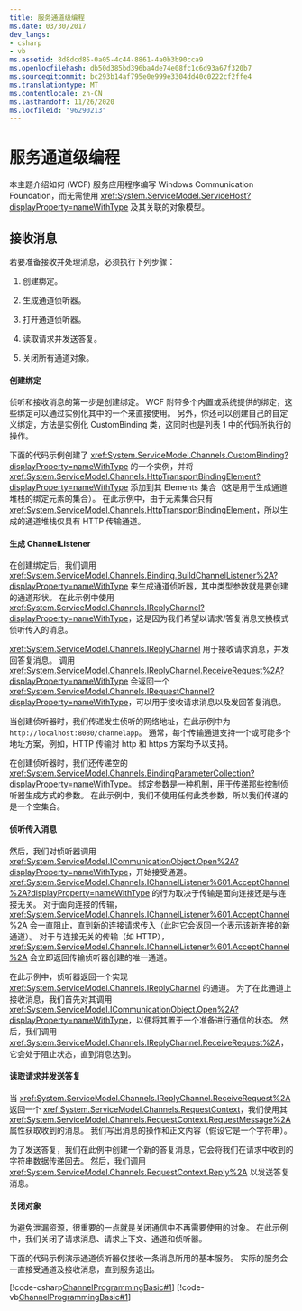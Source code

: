 ```yaml
---
title: 服务通道级编程
ms.date: 03/30/2017
dev_langs:
- csharp
- vb
ms.assetid: 8d8dcd85-0a05-4c44-8861-4a0b3b90cca9
ms.openlocfilehash: db50d385bd396ba4de74e08fc1c6d93a67f320b7
ms.sourcegitcommit: bc293b14af795e0e999e3304dd40c0222cf2ffe4
ms.translationtype: MT
ms.contentlocale: zh-CN
ms.lasthandoff: 11/26/2020
ms.locfileid: "96290213"
---
```

# <a name="service-channel-level-programming"></a>服务通道级编程

本主题介绍如何 (WCF) 服务应用程序编写 Windows Communication Foundation，而无需使用 <xref:System.ServiceModel.ServiceHost?displayProperty=nameWithType> 及其关联的对象模型。  
  
## <a name="receiving-messages"></a>接收消息  

 若要准备接收并处理消息，必须执行下列步骤：  
  
1. 创建绑定。  
  
2. 生成通道侦听器。  
  
3. 打开通道侦听器。  
  
4. 读取请求并发送答复。  
  
5. 关闭所有通道对象。  
  
#### <a name="creating-a-binding"></a>创建绑定  

 侦听和接收消息的第一步是创建绑定。 WCF 附带多个内置或系统提供的绑定，这些绑定可以通过实例化其中的一个来直接使用。 另外，你还可以创建自己的自定义绑定，方法是实例化 CustomBinding 类，这同时也是列表 1 中的代码所执行的操作。  
  
 下面的代码示例创建了 <xref:System.ServiceModel.Channels.CustomBinding?displayProperty=nameWithType> 的一个实例，并将 <xref:System.ServiceModel.Channels.HttpTransportBindingElement?displayProperty=nameWithType> 添加到其 Elements 集合（这是用于生成通道堆栈的绑定元素的集合）。 在此示例中，由于元素集合只有 <xref:System.ServiceModel.Channels.HttpTransportBindingElement>，所以生成的通道堆栈仅具有 HTTP 传输通道。  
  
#### <a name="building-a-channellistener"></a>生成 ChannelListener  

 在创建绑定后，我们调用 <xref:System.ServiceModel.Channels.Binding.BuildChannelListener%2A?displayProperty=nameWithType> 来生成通道侦听器，其中类型参数就是要创建的通道形状。 在此示例中使用 <xref:System.ServiceModel.Channels.IReplyChannel?displayProperty=nameWithType>，这是因为我们希望以请求/答复消息交换模式侦听传入的消息。  
  
 <xref:System.ServiceModel.Channels.IReplyChannel> 用于接收请求消息，并发回答复消息。 调用 <xref:System.ServiceModel.Channels.IReplyChannel.ReceiveRequest%2A?displayProperty=nameWithType> 会返回一个 <xref:System.ServiceModel.Channels.IRequestChannel?displayProperty=nameWithType>，可以用于接收请求消息以及发回答复消息。  
  
 当创建侦听器时，我们传递发生侦听的网络地址，在此示例中为 `http://localhost:8080/channelapp`。 通常，每个传输通道支持一个或可能多个地址方案，例如，HTTP 传输对 http 和 https 方案均予以支持。  
  
 在创建侦听器时，我们还传递空的 <xref:System.ServiceModel.Channels.BindingParameterCollection?displayProperty=nameWithType>。 绑定参数是一种机制，用于传递那些控制侦听器生成方式的参数。 在此示例中，我们不使用任何此类参数，所以我们传递的是一个空集合。  
  
#### <a name="listening-for-incoming-messages"></a>侦听传入消息  

 然后，我们对侦听器调用 <xref:System.ServiceModel.ICommunicationObject.Open%2A?displayProperty=nameWithType>，开始接受通道。 <xref:System.ServiceModel.Channels.IChannelListener%601.AcceptChannel%2A?displayProperty=nameWithType> 的行为取决于传输是面向连接还是与连接无关。 对于面向连接的传输，<xref:System.ServiceModel.Channels.IChannelListener%601.AcceptChannel%2A> 会一直阻止，直到新的连接请求传入（此时它会返回一个表示该新连接的新通道）。 对于与连接无关的传输（如 HTTP），<xref:System.ServiceModel.Channels.IChannelListener%601.AcceptChannel%2A> 会立即返回传输侦听器创建的唯一通道。  
  
 在此示例中，侦听器返回一个实现 <xref:System.ServiceModel.Channels.IReplyChannel> 的通道。 为了在此通道上接收消息，我们首先对其调用 <xref:System.ServiceModel.ICommunicationObject.Open%2A?displayProperty=nameWithType>，以便将其置于一个准备进行通信的状态。 然后，我们调用 <xref:System.ServiceModel.Channels.IReplyChannel.ReceiveRequest%2A>，它会处于阻止状态，直到消息达到。  
  
#### <a name="reading-the-request-and-sending-a-reply"></a>读取请求并发送答复  

 当 <xref:System.ServiceModel.Channels.IReplyChannel.ReceiveRequest%2A> 返回一个 <xref:System.ServiceModel.Channels.RequestContext>，我们使用其 <xref:System.ServiceModel.Channels.RequestContext.RequestMessage%2A> 属性获取收到的消息。 我们写出消息的操作和正文内容（假设它是一个字符串）。  
  
 为了发送答复，我们在此例中创建一个新的答复消息，它会将我们在请求中收到的字符串数据传递回去。 然后，我们调用 <xref:System.ServiceModel.Channels.RequestContext.Reply%2A> 以发送答复消息。  
  
#### <a name="closing-objects"></a>关闭对象  

 为避免泄漏资源，很重要的一点就是关闭通信中不再需要使用的对象。 在此示例中，我们关闭了请求消息、请求上下文、通道和侦听器。  
  
 下面的代码示例演示通道侦听器仅接收一条消息所用的基本服务。 实际的服务会一直接受通道及接收消息，直到服务退出。  
  
 [!code-csharp[ChannelProgrammingBasic#1](../../../../samples/snippets/csharp/VS_Snippets_CFX/channelprogrammingbasic/cs/serviceprogram.cs#1)]
 [!code-vb[ChannelProgrammingBasic#1](../../../../samples/snippets/visualbasic/VS_Snippets_CFX/channelprogrammingbasic/vb/serviceprogram.vb#1)]
